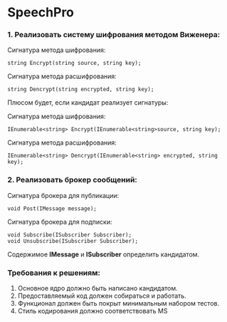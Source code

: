 # SpeechPro

### 1. Реализовать систему шифрования методом Виженера:
Сигнатура метода шифрования:

    string Encrypt(string source, string key);

Сигнатура метода расшифрования:

    string Dencrypt(string encrypted, string key);

Плюсом будет, если кандидат реализует сигнатуры:

Сигнатура метода шифрования:

    IEnumerable<string> Encrypt(IEnumerable<string>source, string key);

Сигнатура метода расшифрования:

    IEnumerable<string> Dencrypt(IEnumerable<string> encrypted, string key);



### 2. Реализовать брокер сообщений:
Сигнатура брокера для публикации:

    void Post(IMessage message);

Сигнатура брокера для подписки:

    void Subscribe(ISubscriber Subscriber);
    void Unsubscribe(ISubscriber Subscriber);

Содержимое **IMessage** и **ISubscriber** определить кандидатом.


### Требования к решениям:
1. Основное ядро должно быть написано кандидатом.
2. Предоставляемый код должен собираться и работать.
3. Функционал должен быть покрыт минимальным набором тестов.
4. Стиль кодирования должно соответствовать МS